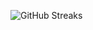 ![GitHub Streaks](https://github-streaks-mqc9.onrender.com/streak/happilli/image?theme=midnight&cache_bust=1743031652)
